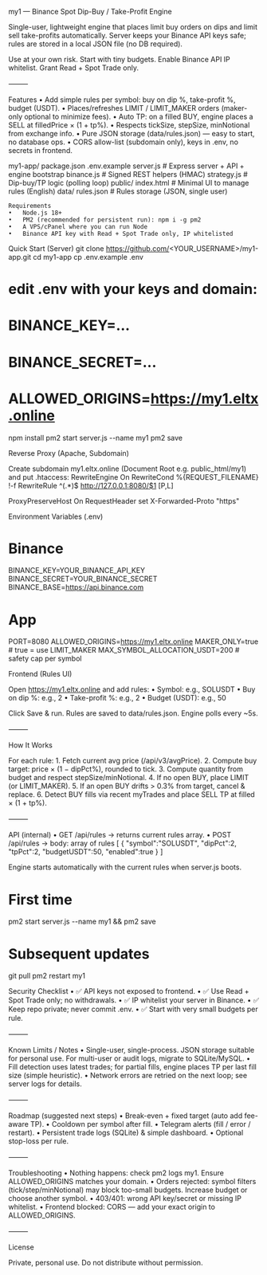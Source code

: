 my1 — Binance Spot Dip-Buy / Take-Profit Engine

Single-user, lightweight engine that places limit buy orders on dips and limit sell take-profits automatically.
Server keeps your Binance API keys safe; rules are stored in a local JSON file (no DB required).

Use at your own risk. Start with tiny budgets. Enable Binance API IP whitelist. Grant Read + Spot Trade only.

⸻

Features
	•	Add simple rules per symbol: buy on dip %, take-profit %, budget (USDT).
	•	Places/refreshes LIMIT / LIMIT_MAKER orders (maker-only optional to minimize fees).
	•	Auto TP: on a filled BUY, engine places a SELL at filledPrice × (1 + tp%).
	•	Respects tickSize, stepSize, minNotional from exchange info.
	•	Pure JSON storage (data/rules.json) — easy to start, no database ops.
	•	CORS allow-list (subdomain only), keys in .env, no secrets in frontend.

my1-app/
  package.json
  .env.example
  server.js          # Express server + API + engine bootstrap
  binance.js         # Signed REST helpers (HMAC)
  strategy.js        # Dip-buy/TP logic (polling loop)
  public/
    index.html       # Minimal UI to manage rules (English)
  data/
    rules.json       # Rules storage (JSON, single user)

    Requirements
	•	Node.js 18+
	•	PM2 (recommended for persistent run): npm i -g pm2
	•	A VPS/cPanel where you can run Node
	•	Binance API key with Read + Spot Trade only, IP whitelisted


Quick Start (Server)
git clone https://github.com/<YOUR_USERNAME>/my1-app.git
cd my1-app
cp .env.example .env
# edit .env with your keys and domain:
# BINANCE_KEY=...
# BINANCE_SECRET=...
# ALLOWED_ORIGINS=https://my1.eltx.online

npm install
pm2 start server.js --name my1
pm2 save

Reverse Proxy (Apache, Subdomain)

Create subdomain my1.eltx.online (Document Root e.g. public_html/my1) and put .htaccess:
RewriteEngine On
RewriteCond %{REQUEST_FILENAME} !-f
RewriteRule ^(.*)$ http://127.0.0.1:8080/$1 [P,L]

ProxyPreserveHost On
RequestHeader set X-Forwarded-Proto "https"


Environment Variables (.env)
# Binance
BINANCE_KEY=YOUR_BINANCE_API_KEY
BINANCE_SECRET=YOUR_BINANCE_SECRET
BINANCE_BASE=https://api.binance.com

# App
PORT=8080
ALLOWED_ORIGINS=https://my1.eltx.online
MAKER_ONLY=true                  # true = use LIMIT_MAKER
MAX_SYMBOL_ALLOCATION_USDT=200   # safety cap per symbol


Frontend (Rules UI)

Open https://my1.eltx.online and add rules:
	•	Symbol: e.g., SOLUSDT
	•	Buy on dip %: e.g., 2
	•	Take-profit %: e.g., 2
	•	Budget (USDT): e.g., 50

Click Save & run.
Rules are saved to data/rules.json. Engine polls every ~5s.

⸻

How It Works

For each rule:
	1.	Fetch current avg price (/api/v3/avgPrice).
	2.	Compute buy target: price × (1 − dipPct%), rounded to tick.
	3.	Compute quantity from budget and respect stepSize/minNotional.
	4.	If no open BUY, place LIMIT (or LIMIT_MAKER).
	5.	If an open BUY drifts > 0.3% from target, cancel & replace.
	6.	Detect BUY fills via recent myTrades and place SELL TP at filled × (1 + tp%).

⸻

API (internal)
	•	GET /api/rules → returns current rules array.
	•	POST /api/rules → body: array of rules
 [
  { "symbol":"SOLUSDT", "dipPct":2, "tpPct":2, "budgetUSDT":50, "enabled":true }
]


Engine starts automatically with the current rules when server.js boots.

# First time
pm2 start server.js --name my1 && pm2 save

# Subsequent updates
git pull
pm2 restart my1

Security Checklist
	•	✅ API keys not exposed to frontend.
	•	✅ Use Read + Spot Trade only; no withdrawals.
	•	✅ IP whitelist your server in Binance.
	•	✅ Keep repo private; never commit .env.
	•	✅ Start with very small budgets per rule.

⸻

Known Limits / Notes
	•	Single-user, single-process. JSON storage suitable for personal use.
For multi-user or audit logs, migrate to SQLite/MySQL.
	•	Fill detection uses latest trades; for partial fills, engine places TP per last fill size (simple heuristic).
	•	Network errors are retried on the next loop; see server logs for details.

⸻

Roadmap (suggested next steps)
	•	Break-even + fixed target (auto add fee-aware TP).
	•	Cooldown per symbol after fill.
	•	Telegram alerts (fill / error / restart).
	•	Persistent trade logs (SQLite) & simple dashboard.
	•	Optional stop-loss per rule.

⸻

Troubleshooting
	•	Nothing happens: check pm2 logs my1. Ensure ALLOWED_ORIGINS matches your domain.
	•	Orders rejected: symbol filters (tick/step/minNotional) may block too-small budgets. Increase budget or choose another symbol.
	•	403/401: wrong API key/secret or missing IP whitelist.
	•	Frontend blocked: CORS — add your exact origin to ALLOWED_ORIGINS.

⸻

License

Private, personal use. Do not distribute without permission.
